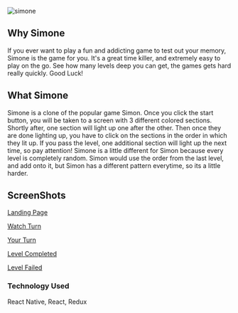 ![simone](https://user-images.githubusercontent.com/25944411/29189056-26ef43ac-7de3-11e7-8ae4-bb1f14179e57.png)

## Why Simone
If you ever want to play a fun and addicting game to test out your memory, Simone is the game for you. It's a great time killer, and extremely easy to play on the go. See how many levels deep you can get, the games gets hard really quickly. Good Luck!

## What Simone
Simone is a clone of the popular game Simon. Once you click the start button, you will be taken to a screen with 3 different colored sections. Shortly after, one section will light up one after the other. Then once they are done lighting up, you have to click on the sections in the order in which they lit up. If you pass the level, one additional section will light up the next time, so pay attention! Simone is a little different for Simon because every level is completely random. Simon would use the order from the last level, and add onto it, but Simon has a different pattern everytime, so its a little harder.

## ScreenShots
[Landing Page](https://gyazo.com/ad494729c063ce83eaa7c96e63114e67)

[Watch Turn](https://gyazo.com/2844d04f276d6a581b018a7172b461b7)

[Your Turn](https://gyazo.com/1d802d330a1979c6920393fa5451e44f)

[Level Completed](https://gyazo.com/94b862cf745c524b42864b3466387376)

[Level Failed](https://gyazo.com/992d76681b03cefd2d3637dc0796bbe0)

### Technology Used
React Native, React, Redux




